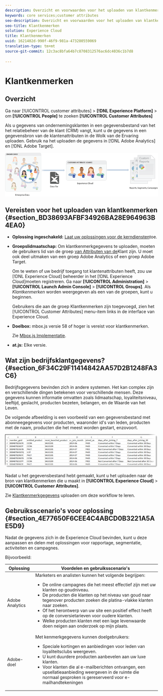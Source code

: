 ```yaml
---
description: Overzicht en voorwaarden voor het uploaden van klantkenmerken naar de Experience Cloud.
keywords: core services;customer attributes
seo-description: Overzicht en voorwaarden voor het uploaden van klantkenmerken naar de Experience Cloud.
seo-title: Klantkenmerken
solution: Experience Cloud
title: Klantkenmerken
uuid: 1621402d-990f-46f9-981a-473280559069
translation-type: tm+mt
source-git-commit: 12c3ac8bfa64b7c8708312576ac6dc4036c1b7d8

---
```



# Klantkenmerken

## Overzicht

Ga naar [!UICONTROL customer attributes] > **[!DNL Experience Platform]** > om **[!UICONTROL People]** te zoeken **[!UICONTROL Customer Attributes]**

Als u gegevens van ondernemingsklanten in een gegevensbestand van het het relatiebeheer van de klant (CRM) vangt, kunt u de gegevens in een gegevensbron van de klantenattributen in de Wolk van de Ervaring uploaden. Gebruik na het uploaden de gegevens in [!DNL Adobe Analytics] en [!DNL Adobe Target].

![](assets/custom_reports.png)

## Vereisten voor het uploaden van klantkenmerken {#section_BD38693AFBF34926BA28E964963B4EA0}


* **Oplossing ingeschakeld:** [Laat uw oplossingen voor de kerndiensten](../core-services/core-services.md#concept_07ED1D5C64234E77976E6D572E78FB9C)toe.

* **Groepslidmaatschap:** Om klantkenmerkgegevens te uploaden, moeten de gebruikers lid van de groep [van Attributen van de](../admin-getting-started/admin-getting-started.md#task_3295A85536BF48899A1AB40D207E77E9)Klant zijn. U moet ook deel uitmaken van een groep Adobe Analytics of een groep Adobe Target.

   Om te weten of uw bedrijf toegang tot klantenattributen heeft, zou uw [!DNL Experience Cloud] beheerder in het [!DNL Experience Cloud]moeten registreren. Ga naar **[!UICONTROL Administration]** > **[!UICONTROL Launch Admin Console]** > **[!UICONTROL Groups]**. Als *Klantkenmerken* worden weergegeven als een van de groepen, kunt u beginnen.

   Gebruikers die aan de groep Klantkenmerken zijn toegevoegd, zien het [!UICONTROL Customer Attributes] menu-item links in de interface van Experience Cloud.

* **Doelbox:** mbox.js versie 58 of hoger is vereist voor klantkenmerken.


   Zie [Mbox.js Implementatie](https://docs.adobe.com/content/help/en/target/using/implement-target/client-side/mbox-implement/mbox-download.html).

* **at.js:** Elke versie.

## Wat zijn bedrijfsklantgegevens? {#section_6F34C29F11414842AA57D2B1248FA3C6}

Bedrijfsgegevens bevinden zich in andere systemen. Het kan complex zijn en verschillende dingen betekenen voor verschillende mensen. Deze gegevens kunnen informatie omvatten zoals lidmaatschap, loyaliteitsniveau, leeftijd, geslacht, producten bezeten, belangen, en de Waarde van het Leven.

De volgende afbeelding is een voorbeeld van een gegevensbestand met abonneegegevens voor producten, waaronder id&#39;s van leden, producten met de naam, producten die het meest worden gestart, enzovoort.

![](assets/01_crs_usecase.png)

Nadat u het gegevensbestand hebt gemaakt, kunt u het uploaden naar de bron van klantkenmerken die u maakt in **[!UICONTROL Experience Cloud]** > **[!UICONTROL Customer Attributes]**.

Zie [Klantkenmerkgegevens](../attributes/t-crs-usecase.md#task_BCC327B2A0EF4A1BBB2934013AB92B78) uploaden om deze workflow te leren.

## Gebruiksscenario&#39;s voor oplossing {#section_4E77650F6CEE4C4ABCD0B3221A5AE5D9}

Nadat de gegevens zich in de Experience Cloud bevinden, kunt u deze aanpassen en delen met oplossingen voor rapportage, segmentatie, activiteiten en campagnes.

Bijvoorbeeld:

| Oplossing | Voordelen en gebruiksscenario&#39;s |
|--- |--- |
| Adobe Analytics | Marketers en analisten kunnen het volgende begrijpen:<ul><li>De online campagnes die het meest effectief zijn met uw klanten op goudniveau.</li><li>De producten die klanten op het niveau van goud naar tegenover producten zoeken die platina-vlakke klanten naar zoeken.</li><li>Of het herontwerp van uw site een positief effect heeft op de conversietarieven voor oudere klanten.</li><li>Welke producten klanten met een lage levenwaarde doen neigen aan onderzoek op mijn plaats.</li></ul> |
| Adobe-doel | Met kenmerkgegevens kunnen doelgebruikers:<ul><li>Speciale kortingen en aanbiedingen voor leden van loyaliteitsclubs weergeven.</li><li>U kunt duurdere producten aanbevelen aan uw luxe klanten.</li><li>Voor klanten die al e-mailberichten ontvangen, een upsellatieaanbieding weergeven in de ruimte die normaal gesproken is gereserveerd voor e-mailhandtekeningen</li></ul> |
